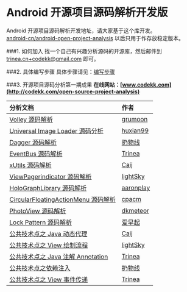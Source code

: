 Android 开源项目源码解析开发版
====================================
Android 开源项目源码解析开发地址，请大家基于这个库开发。  
[android-cn/android-open-project-analysis](https://github.com/android-cn/android-open-project-analysis) 以后只用于作存放稳定版本。  

###1. 如何加入
找一个自己有兴趣分析源码的开源库，然后邮件到 [trinea.cn+codekk@gmail.com](mailto:trinea.cn+codekk@gmail.com) 即可。  

###2. 具体编写步骤
具体步骤请见：[编写步骤](./zen/procedure.md)  

###3. 开源项目源码分析第一期成果
**在线网站：[www.codekk.com](http://codekk.com/open-source-project-analysis)**  

分析文档 | 作者 
:------------- | :------------- 
[Volley 源码解析](http://codekk.com/open-source-project-analysis/detail/Android/grumoon/Volley%20%E6%BA%90%E7%A0%81%E8%A7%A3%E6%9E%90) | [grumoon](https://github.com/grumoon)
[Universal Image Loader 源码分析](http://codekk.com/open-source-project-analysis/detail/Android/huxian99/Android%20Universal%20Image%20Loader%20%E6%BA%90%E7%A0%81%E5%88%86%E6%9E%90) | [huxian99](https://github.com/huxian99)
[Dagger 源码解析](http://codekk.com/open-source-project-analysis/detail/Android/%E6%89%94%E7%89%A9%E7%BA%BF/Dagger%20%E6%BA%90%E7%A0%81%E8%A7%A3%E6%9E%90) | [扔物线](https://github.com/rengwuxian)
[EventBus 源码解析](http://codekk.com/open-source-project-analysis/detail/Android/Trinea/EventBus%20%E6%BA%90%E7%A0%81%E8%A7%A3%E6%9E%90) | [Trinea](https://github.com/Trinea)
[xUtils 源码解析](http://codekk.com/open-source-project-analysis/detail/Android/Caij/xUtils%20%E6%BA%90%E7%A0%81%E8%A7%A3%E6%9E%90) | [Caij](https://github.com/Caij)
[ViewPagerindicator 源码解析](http://codekk.com/open-source-project-analysis/detail/Android/lightSky/ViewPagerindicator%20%E6%BA%90%E7%A0%81%E8%A7%A3%E6%9E%90) | [lightSky](https://github.com/lightSky)
[HoloGraphLibrary 源码解析](http://codekk.com/open-source-project-analysis/detail/Android/AaronPlay/HoloGraphLibrary%20%E6%BA%90%E7%A0%81%E8%A7%A3%E6%9E%90) | [aaronplay](https://github.com/AaronPlay)
[CircularFloatingActionMenu 源码解析](http://codekk.com/open-source-project-analysis/detail/Android/cpacm/CircularFloatingActionMenu%20%E6%BA%90%E7%A0%81%E8%A7%A3%E6%9E%90) | [cpacm](https://github.com/cpacm)
[PhotoView 源码解析](http://codekk.com/open-source-project-analysis/detail/Android/dkmeteor/PhotoView%20%E6%BA%90%E7%A0%81%E8%A7%A3%E6%9E%90) | [dkmeteor](https://github.com/dkmeteor)
[Lock Pattern 源码解析](http://codekk.com/open-source-project-analysis/detail/Android/%E7%88%B1%E6%97%A9%E8%B5%B7/Android%20Lock%20Pattern%20%E6%BA%90%E7%A0%81%E8%A7%A3%E6%9E%90) | [爱早起](https://github.com/liang7)
[公共技术点之 Java 动态代理](http://codekk.com/open-source-project-analysis/detail/Android/Caij/%E5%85%AC%E5%85%B1%E6%8A%80%E6%9C%AF%E7%82%B9%E4%B9%8BJava%20%E5%8A%A8%E6%80%81%E4%BB%A3%E7%90%86) | [Caij](https://github.com/Caij)
[公共技术点之 View 绘制流程](http://codekk.com/open-source-project-analysis/detail/Android/lightSky/%E5%85%AC%E5%85%B1%E6%8A%80%E6%9C%AF%E7%82%B9%E4%B9%8BView%20%E7%BB%98%E5%88%B6%E6%B5%81%E7%A8%8B) | [lightSky](https://github.com/lightSky)
[公共技术点之 Java 注解 Annotation](http://codekk.com/open-source-project-analysis/detail/Android/Trinea/%E5%85%AC%E5%85%B1%E6%8A%80%E6%9C%AF%E7%82%B9%E4%B9%8BJava%20%E6%B3%A8%E8%A7%A3%20Annotation) | [Trinea](https://github.com/Trinea)
[公共技术点之依赖注入](http://codekk.com/open-source-project-analysis/detail/Android/%E6%89%94%E7%89%A9%E7%BA%BF/%E5%85%AC%E5%85%B1%E6%8A%80%E6%9C%AF%E7%82%B9%E4%B9%8B%E4%BE%9D%E8%B5%96%E6%B3%A8%E5%85%A5) | [扔物线](https://github.com/rengwuxian)
[公共技术点之 View 事件传递](http://codekk.com/open-source-project-analysis/detail/Android/Trinea/%E5%85%AC%E5%85%B1%E6%8A%80%E6%9C%AF%E7%82%B9%E4%B9%8BView%20%E4%BA%8B%E4%BB%B6%E4%BC%A0%E9%80%92) | [Trinea](https://github.com/Trinea)

